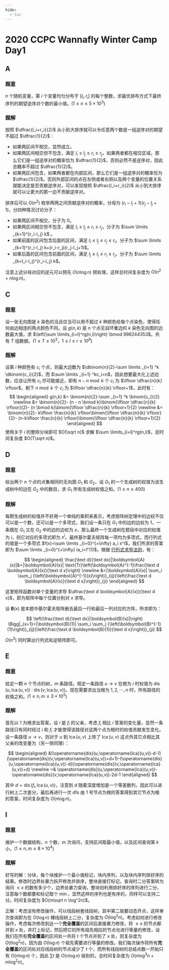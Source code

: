 ```yaml
---
hide:
  - toc
---
```


# 2020 CCPC Wannafly Winter Camp Day1

## **A**

### 题意

$n$ 个随机变量，第 $i$ 个变量均匀分布于 $[l_i,r_i]$ 的每个整数，求最优排布方式下最终序列的期望逆序对个数的最小值。($1 \le n \le 5 \times 10^3$)

### 题解

按照 $\dfrac{l_i+r_i}{2}$ 从小到大排序就可以令任意两个数是一组逆序对的期望不超过 $\dfrac{1}{2}$：

- 如果两区间不相交，显然成立。
- 如果两区间相交但不包含，满足 $l_i \le l_j \le r_i \le r_j$，如果两者都在相交区域，那么它们是一组逆序对的概率恰为 $\dfrac{1}{2}$，否则必然不是逆序对，因此总概率不超过 $\dfrac{1}{2}$。
- 如果两区间包含，如果两者都在内部区间，那么它们是一组逆序对的概率恰为 $\dfrac{1}{2}$。否则外部区间的点在左侧或者右侧以及两个变量的位置关系就能决定是否贡献逆序对，可以发现按照 $\dfrac{l_i+r_i}{2}$ 从小到大排序就可以让更大的那一边不贡献逆序对。

排序后可以 $O(n^2)$ 枚举两两之间贡献逆序对的概率，分母为 $(r_i-l_i+1)(r_j-l_j+1)$，分四种情况讨论分子：

- 如果两区间不相交，分子为 $0$。
- 如果两区间相交但不包含，满足 $l_i \le l_j \le r_i \le r_j$，分子为 $\sum \limits _{k=1}^{r_i-l_j} k$ 。
- 如果前面的区间包含后面的区间，满足 $l_i \le l_j \le r_j \le r_i$，分子为 $\sum \limits _{k=1}^{r_i-l_j} k+(r_i-r_j)(r_j-l_j+1)$。
- 如果后面的区间包含前面的区间，满足 $l_j \le l_i \le r_i \le r_j$，分子为 $\sum \limits _{k=l_i-l_j}^{r_i-l_j} k$。

注意上述分母对应的逆元可以预先 $O(n \log n)$ 预处理，这样总时间复杂度为 $O(n^2+n \log n)$。

## **C**

### 题意

设一张无向图是 $k$ 染色的当且仅当可以用不超过 $k$ 种颜色给每个点染色，使得任何由边相连的两点颜色不同。设 $g(n,k)$ 是 $n$ 个点无自环重边的 $k$ 染色无向图的边数最大值，求 $\left(\sum \limits_{i=l}^rg(n,i)\right) \bmod 998244353$。共有 $T$ 组数据。($1 \le T \le 10^3$，$1 \le l \le r \le 10^9$)

### 题解

设第 $i$ 种颜色有 $c_i$ 个点，则最大边数为 $\dbinom{n}{2}-\sum \limits _{i=1} ^k \dbinom{c_i}{2}$，而 $\sum \limits _{i=1} ^kc_i=n$，因此想要最大化上述边数，应该让所有 $c_i$ 尽可能接近，即有 $n - n \bmod k$ 个 $c_i$ 为 $\lfloor \dfrac{n}{k} \rfloor$，剩下 $n \bmod k$ 个 $c_i$ 为 $\lfloor \dfrac{n}{k} \rfloor+1$，此时有：
$$
\begin{aligned}
g(n,k) &= \binom{n}{2}-\sum  _{i=1} ^k \binom{c_i}{2} \newline
&= \binom{n}{2}- (n - n \bmod k)\binom{\lfloor \dfrac{n}{k} \rfloor}{2}- (n \bmod k)\binom{\lfloor \dfrac{n}{k} \rfloor+1}{2} \newline
&= \binom{n}{2}- k\lfloor \frac{n}{k} \rfloor\binom{\lfloor \dfrac{n}{k} \rfloor}{2}- (n-k\lfloor \frac{n}{k} \rfloor)\binom{\lfloor \dfrac{n}{k} \rfloor+1}{2}
\end{aligned}
$$
使用关于 $i$ 的整除分块即可 $O(\sqrt n)$ 求解 $\sum \limits_{i=l}^rg(n,i)$，总时间复杂度 $O(T\sqrt n)$。

## **D**

### 题意

给出两个 $n$ 个点的点集相同的无向图 $G_1$ 和 $G_2$，设 $G_1$ 的一个生成树的权值为该生成树中的边在 $G_2$ 中的数目，求 $G_1$ 所有生成树权值之和。($1 \le n \le 400$)

### 题解

每颗生成树的权值并不好用一个单纯的乘积来表示，考虑矩阵树定理中的边权不仅可以是一个数，还可以是一个多项式，我们设一条只在 $G_1$ 中的边的边权为 $1$，一条既在 $G_1$ 又在 $G_2$ 中的边的边权为 $x$，那么最终一个生成树在题目中对应的权值为 $i$，则它对应的多项式即为 $x^i$。最终基尔霍夫矩阵每一项均为多项式，而行列式的值是一个多项式 $f(x)=\sum \limits _{i=0}^{+\infty} a_i x^i$，我们所求的答案即为 $\sum \limits _{i=0}^{+\infty} ia_i=f'(1)$。根据 [行列式求导法则](https://spaces.ac.cn/archives/2383)，有：

$$
\begin{aligned}
\frac{\text d}{\text dx}|\boldsymbol{A}(x)|&=|\boldsymbol{A}(x)| \text{Tr}\left(\boldsymbol{A}^{-1}\frac{\text d \boldsymbol{A}(x)}{\text d x}\right) \newline
&=|\boldsymbol{A}(x)| \sum_i \sum_j {\left(\boldsymbol{A}^{-1}(x)\right)}_{ij}{\left(\frac{\text d \boldsymbol{A}(x)}{\text d x}\right)}_{ji}
\end{aligned}
$$

这里矩阵函数对单个变量的求导 $\dfrac{\text d \boldsymbol{A}(x)}{\text d x}$，即为矩阵中每个位置分别对 $x$ 求导。

设 $\boldsymbol{B}(x)$ 是本题中基尔霍夫矩阵删去最后一行和最后一列对应的方阵，所求即为：

$$
\left(\frac{\text d}{\text dx}|\boldsymbol{B}(x)|\right) \Bigg|_{x=1}=|\boldsymbol{B}(1)| \sum_i \sum_j {\left(\boldsymbol{B}^{-1}(1)\right)}_{ij}{\left(\frac{\text d \boldsymbol{B}(1)}{\text d x}\right)}_{ji}
$$

$O(n^3)$ 同时算出行列式和逆矩阵即可。

## **E**

### 题意

给定一颗 $n$ 个节点的树，$m$ 条路径。规定一条路径 $u \to v$ 在根为 $i$ 时权值为 $\operatorname{dis}(u,\operatorname{lca}(u,v)) \cdot \operatorname{dis}(v,\operatorname{lca}(u,v))$。现在需要求出当根为 $1,2,\cdots,n$ 时，所有路径的权值之和。($1 \le n, m \le 3 \times 10^5$)

### 题解

首先以 $1$ 为根求出答案，设 $i$ 是 $f_i$ 的父亲，考虑 $f_i$ 相比 $i$ 答案的变化量，显然一条路径只有同时经过 $i$ 和 $f_i$ 才能使得该路径对这两个点为根时的权值贡献发生变化。设一条路径 $u \to v$，则对于 $u$ 到 $\operatorname{lca}(u,v)$ 上除了 $\operatorname{lca}(u,v)$ 这点外其它点相比其父亲的改变量为（另一侧同理）：

$$
\begin{aligned}
&(\operatorname{dis}(u,\operatorname{lca}(u,v))-d-1)(\operatorname{dis}(v,\operatorname{lca}(u,v))+d+1)-(\operatorname{dis}(u,\operatorname{lca}(u,v))-d)(\operatorname{dis}(v,\operatorname{lca}(u,v))+d) \newline
=& \operatorname{dis}(u,\operatorname{lca}(u,v))-\operatorname{dis}(v,\operatorname{lca}(u,v))-2d-1
\end{aligned}
$$

其中 $d=\operatorname{dis}(f_i,\operatorname{lca}(u,v))$，注意到 $d$ 随着深度增加是一个等差数列，因此可以进行树上二次差分，最后再进行一次 dfs 由 $1$ 号节点为根的答案得到其它节点为根的答案，时间复杂度为 $O(n \log n)$。

## **I**

### 题意

维护一个数据结构，$n$ 个数，$m$ 次询问，支持区间取最小值，以及区间查询第 $k$ 小。($1 \le n,m \le 8 \times 10^4$)

### 题解

好写的解：分块，每个块维护一个最小值标记，块内序列，以及块内序列排好序的结果。修改时边界处暴力拆开修改并排序，整块直接打标记。查询时二分答案转为询问 $\le x$ 的数有多少个，边界处暴力查询，整块则利用排好序的序列进行二分，注意每个数都要和标记取个 $\min$，显然这样的序列也是有序的，同样可以支持二分。时间复杂度为 $O(m\sqrt n \log^2n)$。

正解：考虑没有修改操作，可以线段树套线段树，其中第二层要动态开点，这样单次查询即为在 $O(\log n)$ 棵线段树上二分，复杂度为 $O(\log ^2 n)$。考虑如何进行修改操作，考虑每次修改到达一个**完全覆盖**的区间后直接暴力修改，将 $\ge x$ 的节点都并到 $x$ 处，并打上标记，然后把它的所有祖先相应的节点也进行等量的修改，设我们在所有**完全覆盖**的区间处一共将 $t$ 个节点并到了 $x$ 处，则复杂度为 $O(t \log ^2 n)$，因为由 $O(\log n)$ 个祖先需要进行等量的修改。我们每次操作将所有**完全覆盖**的区间处对应线段树的节点减少了 $t$ 个，而所有线段树的总结点数一开始只有 $O(n \log n)$ 个，因此 $\sum t$ 是 $O(n \log n)$ 级别的，总时间复杂度为 $O(n \log ^3 n+m \log^2n)$。